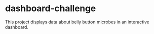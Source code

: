 # dashboard-challenge
This project displays data about belly button microbes in an interactive dashboard.
